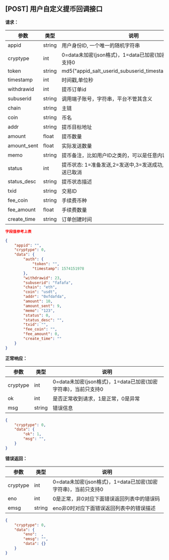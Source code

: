 ## [POST] 用户自定义提币回调接口

**请求：**

|参数       |类型   |说明                                                        |  
| --          |--     | --                                                     |
|appid        |string |用户身份ID, 一个唯一的随机字符串                            |   
|cryptype     |int    |0=data未加密(json格式)，1=data已加密(加密字符串)，当前只支持0 | 
|token        |string |md5("appid_salt_userid_subuserid_timestamp_addr_memo")  |
|timestamp    |int    |时间戳,单位秒                                             |
|withdrawid   |int    |提币订单id                                               |
|subuserid    |string |调用端子账号，字符串，平台不管其含义                         |
|chain        |string |主链                                                    |
|coin         |string |币名                                                    |
|addr         |string |提币目标地址                                              |
|amount       |float  |提币数量                                                 |
|amount_sent  |float  |实际发送数量                                               |
|memo         |string |提币备注，比如用户ID之类的，可以是任意内容                     |
|status       |int    |提币状态: 1=准备发送,2=发送中,3=发送成功,4=发送失败,5=发送已取消  |
|status_desc  |string |提币状态描述                                               |
|txid         |string |交易ID                                                  |
|fee_coin     |string |手续费币种                                               |
|fee_amount   |float  |手续费数量                                               |
|create_time  |string |订单创建时间                                              |

```json
字段值参考上表

{
    "appid": "",
    "cryptype": 0,  
    "data": {
        "auth": {
            "token": "", 
            "timestamp": 1574151978     
        },
        "withdrawid": 23,     
        "subuserid": "fafafa", 
        "chain": "eth",         
        "coin": "usdt",         
        "addr": "0xfdafda",     
        "amount": 10,           
        "amount_sent": 9,       
        "memo": "123",          
        "status": 0,            
        "status_desc": "",      
        "txid": "",                
        "fee_coin": "",            
        "fee_amount": 0,          
        "create_time": ""         
    }
}
```

**正常响应：**

|参数      |类型   |说明                                                        |  
| --      |--     | --                                                        |
|cryptype |int    |0=data未加密(json格式)，1=data已加密(加密字符串)，当前只支持0    |   
|ok       |int    |是否正常收到请求，1是正常，0是异常                              | 
|msg      |string |错误信息                                                    |

```json
{
    "cryptype": 0,  
    "data": {
        "ok": 1,  
        "msg": "",
    }
}
```


**错误返回：**

|参数      |类型   |说明                                                                    |  
| --      |--     | --                                                                    |
|cryptype              |int    |0=data未加密(json格式)，1=data已加密(加密字符串)，当前只支持0    |   
|eno                   |int    |0是正常，非0对应下面错误返回列表中的错误码                       | 
|emsg                  |string |eno非0时对应下面错误返回列表中的错误描述                        |

```json
{
    "cryptype": 0,  
    "data": {
        "eno":  ,  
        "emsg": "",
        "data": {}
    }
}
```